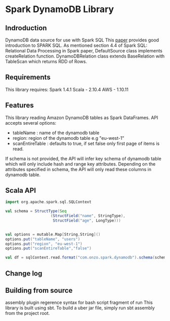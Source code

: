 # Spark DynamoDB Library 

## Indroduction 
DynamoDB data source for use with Spark SQL
This [paper](http://web.eecs.umich.edu/~prabal/teaching/resources/eecs582/armbrust15sparksql.pdf) provides good introduction to SPARK SQL.
As mentioned section 4.4 of Spark SQL: Relational Data Processing in Spark paper, DefaultSource class implements createRelation function. 
DynamoDBRelation class extends BaseRelation with TableScan which returns RDD of Rows. 

## Requirements 
This library requires: 
Spark 1.4.1
Scala - 2.10.4
AWS - 1.10.11


## Features 
This library reading Amazon DynamoDB tables as Spark DataFrames. API accepts several options: 
- tableName : name of the dynamodb table
-  region: region of the dynamodb table e.g "eu-west-1"
- scanEntireTable : defaults to true, if set false only first page of items is read. 

If schema is not provided, the API will infer key schema of dynamodb table which will only include hash and range key attributes. 
Depending on the attributes specified in schema, the API will only read these columns in dynamodb table. 

## Scala API 
```scala
import org.apache.spark.sql.SQLContext

val schema = StructType(Seq
                    (StructField("name", StringType),
                     StructField("age", LongType)))
                     

val options = mutable.Map[String,String]()
options.put("tableName", "users")
options.put("region", "eu-west-1")
options.put("scanEntireTable","false")

val df = sqlContext.read.format("com.onzo.spark.dynamodb").schema(schema).options(options).load()

```
## Change log 
## Building from source
assembly plugin regerence 
syntax for bash script 
fragment of run 
This library is built using sbt. To build a uber jar file, simply run sbt assembly from the project root. 